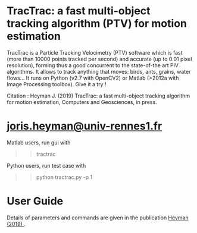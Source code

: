 # TracTrac: a fast multi-object tracking algorithm (PTV) for motion estimation

TracTrac is a Particle Tracking Velocimetry (PTV) software which is fast (more than 10000 points tracked per second) and accurate (up to 0.01 pixel resolution), forming thus a good concurrent to the state-of-the art PIV algorithms. It allows to track anything that moves: birds, ants, grains, water flows... It runs on Python (v2.7 with OpenCV2) or Matlab (>2012a with Image Processing toolbox). Give it a try !

Citation :  Heyman J. (2019) TracTrac: a fast multi-object tracking algorithm for motion estimation, Computers and Geosciences, in press.

# joris.heyman@univ-rennes1.fr ############################ 

Matlab users, run gui with 
>> tractrac 

Python users, run test case with
>> python tractrac.py -p 1

# User Guide #####################################################
Details of parameters and commands are given in the publication <a href="https://perso.univ-rennes1.fr/PDF/tractrac_final.pdf" > Heyman (2019) </a>.

